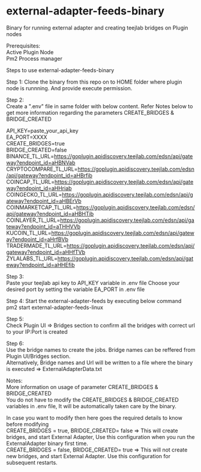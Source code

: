 # external-adapter-feeds-binary  
Binary for running external adapter and creating teejlab bridges on Plugin nodes  

Prerequisites:  
Active Plugin Node  
Pm2 Process manager  

Steps to use external-adapter-feeds-binary  

Step 1: 
Clone the binary from this repo on to HOME folder where plugin node is runnning.
And provide execute permission.
  
Step 2:  
Create a ".env" file in same folder with below content. Refer Notes below to get more information regarding the parameters CREATE_BRIDGES &  BRIDGE_CREATED  
  
API_KEY=paste_your_api_key  
EA_PORT=XXXX  
CREATE_BRIDGES=true  
BRIDGE_CREATED=false  
BINANCE_TL_URL=https://goplugin.apidiscovery.teejlab.com/edsn/api/gateway?endpoint_id=aHBNVab  
CRYPTOCOMPARE_TL_URL=https://goplugin.apidiscovery.teejlab.com/edsn/api/gateway?endpoint_id=aHBrfib  
COINCAP_TL_URL=https://goplugin.apidiscovery.teejlab.com/edsn/api/gateway?endpoint_id=aHHriab  
COINGECKO_TL_URL=https://goplugin.apidiscovery.teejlab.com/edsn/api/gateway?endpoint_id=aHBErVb  
COINMARKETCAP_TL_URL=https://goplugin.apidiscovery.teejlab.com/edsn/api/gateway?endpoint_id=aHBHTib  
COINLAYER_TL_URL=https://goplugin.apidiscovery.teejlab.com/edsn/api/gateway?endpoint_id=aTHHVVb  
KUCOIN_TL_URL=https://goplugin.apidiscovery.teejlab.com/edsn/api/gateway?endpoint_id=aHrfBVb  
TRADERMADE_TL_URL=https://goplugin.apidiscovery.teejlab.com/edsn/api/gateway?endpoint_id=aHHfTVb  
ZYLALABS_TL_URL=https://goplugin.apidiscovery.teejlab.com/edsn/api/gateway?endpoint_id=aHHEfib  
  
Step 3:  
Paste your teejlab api key to API_KEY variable in .env file
Choose your desired port by setting the variable EA_PORT in .env file

Step 4:
Start the external-adapter-feeds by executing below command  
pm2 start external-adapter-feeds-linux

Step 5:   
Check Plugin UI => Bridges section to confirm all the bridges with correct url to your IP:Port is created  
  
Step 6:  
Use the bridge names to create the jobs.
Bridge names can be reffered from Plugin UI/Bridges section.  
Alternatively, Bridge names and Url will be written to a file where the binary is executed => ExternalAdapterData.txt  

Notes:  
More information on usage of parameter CREATE_BRIDGES & BRIDGE_CREATED  
You do not have to modify the CREATE_BRIDGES & BRIDGE_CREATED variables in .env file, It will be automatically taken care by the binary.    
  
In case you want to modify then here goes the required details to know before modifying   
CREATE_BRIDGES = true, BRIDGE_CREATED= false => This will create bridges, and start External Adapter, Use this configuration when you run the ExternalAdapter binary first time.  
CREATE_BRIDGES = false, BRIDGE_CREATED= true => This will not create new bridges, and start External Adapter. Use this configuration for subsequent restarts.  




